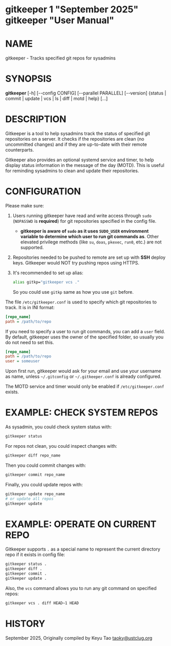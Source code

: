 gitkeeper 1 "September 2025" gitkeeper "User Manual"
====================================================

# NAME

gitkeeper - Tracks specified git repos for sysadmins

# SYNOPSIS

**gitkeeper** [-h] [--config CONFIG] [--parallel PARALLEL] [--version] {status | commit | update | vcs | ls | diff | motd | help} [<args>...]

# DESCRIPTION

Gitkeeper is a tool to help sysadmins track the status of specified git repositories on a server. It checks if the repositories are clean (no uncommitted changes) and if they are up-to-date with their remote counterparts.

Gitkeeper also provides an optional systemd service and timer, to help display status information in the message of the day (MOTD). This is useful for reminding sysadmins to clean and update their repositories.

# CONFIGURATION

Please make sure:

1. Users running gitkeeper have read and write access through `sudo` (`NOPASSWD` is **required**) for git repositories specified in the config file.
    - **gitkeeper is aware of `sudo` as it uses `SUDO_USER` environment variable to determine which user to run git commands as**. Other elevated privilege methods (like `su`, `doas`, `pkexec`, `run0`, etc.) are not supported.
2. Repositories needed to be pushed to remote are set up with **SSH** deploy keys. Gitkeeper would NOT try pushing repos using HTTPS.
3. It's recommended to set up alias:

    ```bash
    alias gitkp="gitkeeper vcs ."
    ```

    So you could use `gitkp` same as how you use `git` before.

The file `/etc/gitkeeper.conf` is used to specify which git repositories to track. It is in INI format:

```ini
[repo_name]
path = /path/to/repo
```

If you need to specify a user to run git commands, you can add a `user` field. By default, gitkeeper uses the owner of the specified folder, so usually you do not need to set this.

```ini
[repo_name]
path = /path/to/repo
user = someuser
```

Upon first run, gitkeeper would ask for your email and use your username as name, unless `~/.gitconfig` or `~/.gitkeeper.conf` is already configured.

The MOTD service and timer would only be enabled if `/etc/gitkeeper.conf` exists.

# EXAMPLE: CHECK SYSTEM REPOS

As sysadmin, you could check system status with:

```bash
gitkeeper status
```

For repos not clean, you could inspect changes with:

```bash
gitkeeper diff repo_name
```

Then you could commit changes with:

```bash
gitkeeper commit repo_name
```

Finally, you could update repos with:

```bash
gitkeeper update repo_name
# or update all repos
gitkeeper update
```

# EXAMPLE: OPERATE ON CURRENT REPO

Gitkeeper supports `.` as a special name to represent the current directory repo if it exists in config file:

```bash
gitkeeper status .
gitkeeper diff .
gitkeeper commit .
gitkeeper update .
```

Also, the `vcs` command allows you to run any git command on specified repos:

```bash
gitkeeper vcs . diff HEAD~1 HEAD
```

# HISTORY

September 2025, Originally compiled by Keyu Tao <taoky@ustclug.org>
